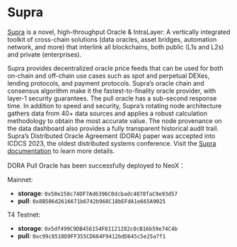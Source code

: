 # Supra

[Supra](https://supra.com) is a novel, high-throughput Oracle & IntraLayer: A vertically integrated toolkit of cross-chain solutions (data oracles, asset bridges, automation network, and more) that interlink all blockchains, both public (L1s and L2s) and private (enterprises).

Supra provides decentralized oracle price feeds that can be used for both on-chain and off-chain use cases such as spot and perpetual DEXes, lending protocols, and payment protocols. Supra’s oracle chain and consensus algorithm make it the fastest-to-finality oracle provider, with layer-1 security guarantees. The pull oracle has a sub-second response time. In addition to speed and security, Supra’s rotating node architecture gathers data from 40+ data sources and applies a robust calculation methodology to obtain the most accurate value. The node provenance on the data dashboard also provides a fully transparent historical audit trail. Supra’s Distributed Oracle Agreement (DORA) paper was accepted into ICDCS 2023, the oldest distributed systems conference. Visit the [Supra documentation](https://supra.com/docs/overview/) to learn more details.

DORA Pull Oracle has been successfully deployed to NeoX：&#x20;

Mainnet:

* **storage**: `0x58e158c74DF7Ad6396C0dcbadc4878faC9e93d57`
* **pull**: `0x8B506d2616671b6742b968C18bEFdA1e665A9025`

T4 Testnet:

* **storage**: `0x5df499C9DB456154F81121282c0cB16b59e74C4b`
* **pull**: `0xc99c8510D9FF355CD664F9412bdD645c5e25a7f1`
